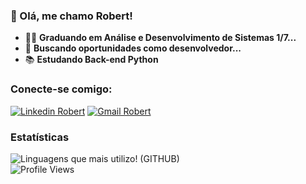 ### :wave: Olá, me chamo Robert!
- 👨‍🎓 **Graduando em Análise e Desenvolvimento de Sistemas 1/7...**
- :star2: **Buscando oportunidades como desenvolvedor...**
- 📚 **Estudando Back-end Python**
### Conecte-se comigo:
<div style="display: inline_block">
  <a target="_blank" href="https://www.linkedin.com/in/robertdinizz/"><img target="_blank" alt="Linkedin Robert" src="https://img.shields.io/badge/LinkedIn-0077B5?style=for-the-badge&logo=linkedin&logoColor=white"></a>
   <a target="_blank" href="mailto:dinizrobert2002@gmail.com"><img target="_blank" alt="Gmail Robert" src="https://img.shields.io/badge/Gmail-D14836?style=for-the-badge&logo=gmail&logoColor=white"></a>
</div>

### Estatísticas
          
 <div>
  <img src="https://github-readme-stats.vercel.app/api/top-langs/?username=robertdiniz&layout=compact&theme=gotham" display="block" margin="0" title="Linguagens que mais utilizo! (GITHUB)">
 </div>
  <img src="https://komarev.com/ghpvc/?username=robertdiniz&label=Profile%20views&color=218a45&style=flat" alt="Profile Views"/>

